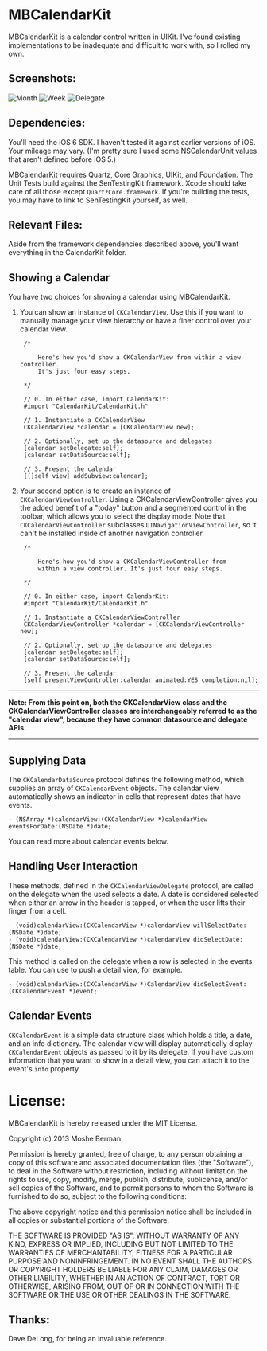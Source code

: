 MBCalendarKit
================
MBCalendarKit is a calendar control written in UIKit. I've found existing implementations to be inadequate and difficult to work with, so I rolled my own.

Screenshots:
------------

![Month](./screens/month.png "Month View")
![Week](./screens/week.png "Week View")
![Delegate](./screens/day.png "Day View")

Dependencies:
-------------

You'll need the iOS 6 SDK. I haven't tested it against earlier versions of iOS. Your mileage may vary. (I'm pretty sure I used some NSCalendarUnit values that aren't defined before iOS 5.)

MBCalendarKit requires Quartz, Core Graphics, UIKit, and Foundation. The Unit Tests build against the SenTestingKit framework. Xcode should take care of all those except `QuartzCore.framework`. If you're building the tests, you may have to link to SenTestingKit yourself, as well.

Relevant Files:
---------------

Aside from the framework dependencies described above, you'll want everything in the CalendarKit folder. 


Showing a Calendar
--------------------------------------

You have two choices for showing a calendar using MBCalendarKit. 

1. You can show an instance of `CKCalendarView`. Use this if you want to manually manage your view hierarchy or have a finer control over your calendar view.


        /* 
		
			Here's how you'd show a CKCalendarView from within a view controller. 
			It's just four easy steps.
			
		*/
		
    	// 0. In either case, import CalendarKit:
    	#import "CalendarKit/CalendarKit.h"
    	
 		// 1. Instantiate a CKCalendarView
 		CKCalendarView *calendar = [CKCalendarView new];
 		
 		// 2. Optionally, set up the datasource and delegates
 		[calendar setDelegate:self];
 		[calendar setDataSource:self];
 		
		// 3. Present the calendar 
		[[]self view] addSubview:calendar];


2. Your second option is to create an instance of `CKCalendarViewController`. Using a CKCalendarViewController gives you the added benefit of a "today" button and a segmented control in the toolbar, which allows you to select the display mode. Note that `CKCalendarViewController` subclasses `UINavigationViewController`, so it can't be installed inside of another navigation controller. 
	
		/* 
		
			Here's how you'd show a CKCalendarViewController from 
			within a view controller. It's just four easy steps.
			
		*/
		
    	// 0. In either case, import CalendarKit:
    	#import "CalendarKit/CalendarKit.h"
    	
 		// 1. Instantiate a CKCalendarViewController
 		CKCalendarViewController *calendar = [CKCalendarViewController new];
 		
 		// 2. Optionally, set up the datasource and delegates
 		[calendar setDelegate:self];
 		[calendar setDataSource:self];
 		
		// 3. Present the calendar 
		[self presentViewController:calendar animated:YES completion:nil];
		
		

---

**Note: From this point on, both the CKCalendarView class and the CKCalendarViewController classes are interchangeably referred to as the "calendar view", because they have common datasource and delegate APIs.** 

---



Supplying Data
-------------------------

The `CKCalendarDataSource` protocol defines the following method, which supplies an array of `CKCalendarEvent` objects. The calendar view automatically shows an indicator in cells that represent dates that have events. 

    - (NSArray *)calendarView:(CKCalendarView *)calendarView eventsForDate:(NSDate *)date;
    
You can read more about calendar events below.
		
		
Handling User Interaction
-------------------------

These methods, defined in the `CKCalendarViewDelegate` protocol, are called on the delegate when the used selects a date. A date is considered selected when either an arrow in the header is tapped, or when the user lifts their finger from a cell.

    - (void)calendarView:(CKCalendarView *)calendarView willSelectDate:(NSDate *)date;
    - (void)calendarView:(CKCalendarView *)calendarView didSelectDate:(NSDate *)date;
    
This method is called on the delegate when a row is selected in the events table. You can use to push a detail view, for example.

    - (void)calendarView:(CKCalendarView *)CalendarView didSelectEvent:(CKCalendarEvent *)event;
    
    
Calendar Events
----------------
`CKCalendarEvent` is a simple data structure class which holds a title, a date, and an info dictionary. The calendar view will display automatically display `CKCalendarEvent` objects as passed to it by its delegate. If you have custom information that you want to show in a detail view, you can attach it to the event's `info` property.	


License:
========

MBCalendarKit is hereby released under the MIT License. 

Copyright (c) 2013 Moshe Berman

Permission is hereby granted, free of charge, to any person obtaining a copy of this software and associated documentation files (the "Software"), to deal in the Software without restriction, including without limitation the rights to use, copy, modify, merge, publish, distribute, sublicense, and/or sell copies of the Software, and to permit persons to whom the Software is furnished to do so, subject to the following conditions:

The above copyright notice and this permission notice shall be included in all copies or substantial portions of the Software.

THE SOFTWARE IS PROVIDED "AS IS", WITHOUT WARRANTY OF ANY KIND, EXPRESS OR IMPLIED, INCLUDING BUT NOT LIMITED TO THE WARRANTIES OF MERCHANTABILITY, FITNESS FOR A PARTICULAR PURPOSE AND NONINFRINGEMENT. IN NO EVENT SHALL THE AUTHORS OR COPYRIGHT HOLDERS BE LIABLE FOR ANY CLAIM, DAMAGES OR OTHER LIABILITY, WHETHER IN AN ACTION OF CONTRACT, TORT OR OTHERWISE, ARISING FROM, OUT OF OR IN CONNECTION WITH THE SOFTWARE OR THE USE OR OTHER DEALINGS IN THE SOFTWARE.


Thanks:
-------
Dave DeLong, for being an invaluable reference.
